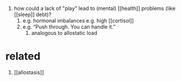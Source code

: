 1. how could a lack of "play" lead to (mental) [[health]] problems (like [[sleep]] debt)?
	1. e.g. hormonal imbalances e.g. high [[cortisol]]
	2. e.g. “Push through. You can handle it.”
		1. analogous to allostatic load
# related
1. [[allostasis]]